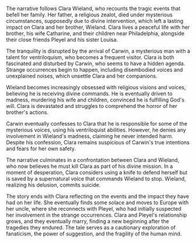 The narrative follows Clara Wieland, who recounts the tragic events that befell her family. Her father, a religious zealot, died under mysterious circumstances, supposedly due to divine intervention, which left a lasting impact on Clara and her brother, Wieland. Clara lives a peaceful life with her brother, his wife Catharine, and their children near Philadelphia, alongside their close friends Pleyel and his sister Louisa.

The tranquility is disrupted by the arrival of Carwin, a mysterious man with a talent for ventriloquism, who becomes a frequent visitor. Clara is both fascinated and disturbed by Carwin, who seems to have a hidden agenda. Strange occurrences begin to happen, including disembodied voices and unexplained noises, which unsettle Clara and her companions.

Wieland becomes increasingly obsessed with religious visions and voices, believing he is receiving divine commands. He is eventually driven to madness, murdering his wife and children, convinced he is fulfilling God's will. Clara is devastated and struggles to comprehend the horror of her brother's actions.

Carwin eventually confesses to Clara that he is responsible for some of the mysterious voices, using his ventriloquist abilities. However, he denies any involvement in Wieland's madness, claiming he never intended harm. Despite his confession, Clara remains suspicious of Carwin's true intentions and fears for her own safety.

The narrative culminates in a confrontation between Clara and Wieland, who now believes he must kill Clara as part of his divine mission. In a moment of desperation, Clara considers using a knife to defend herself but is saved by a supernatural voice that commands Wieland to stop. Wieland, realizing his delusion, commits suicide.

The story ends with Clara reflecting on the events and the impact they have had on her life. She eventually finds some solace and moves to Europe with her uncle, where she reconnects with Pleyel, who had initially suspected her involvement in the strange occurrences. Clara and Pleyel's relationship grows, and they eventually marry, finding a new beginning after the tragedies they endured. The tale serves as a cautionary exploration of fanaticism, the power of suggestion, and the fragility of the human mind.